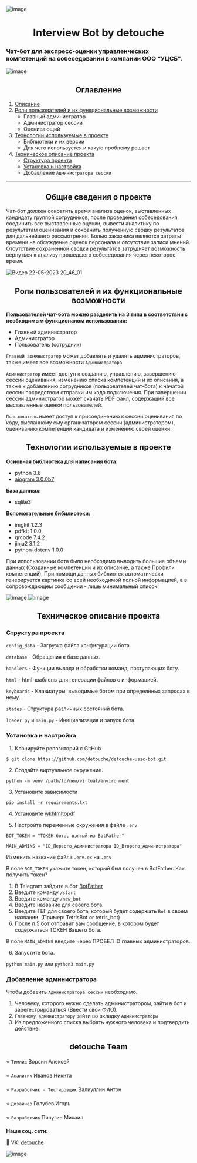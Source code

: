 ![image](https://github.com/detouche/detouche-ussc-bot/assets/91479557/b66e81be-3499-4df7-b935-647d685481c7)


<h1 align="center">Interview Bot by detouche</h1>

### Чат-бот для экспресс-оценки управленческих компетенций на собеседовании в компании ООО “УЦСБ”. ###

![image](https://github.com/detouche/detouche-ussc-bot/assets/91479557/0823a9e3-8fa2-4769-9949-1c70645ba633)


<h2 align="center">Оглавление</h2>


1. [Описание](https://github.com/detouche/detouche-ussc-bot#общие-сведения-о-проекте)
2. [Роли пользователей и их  функциональные возможности](https://github.com/detouche/detouche-ussc-bot#роли-пользователей-и-их-функциональные-возможности)
 	- Главный администратор
	- Администратор сессии
	- Оценивающий
3. [Технологии используемые в проекте](https://github.com/detouche/detouche-ussc-bot#технологии-используемые-в-проекте)
	- Библиотеки и их версии
	- Для чего используется и какую проблему решает
4. [Техническое описание проекта](https://github.com/detouche/detouche-ussc-bot#техническое-описание-проекта)
	- [Структура проекта](https://github.com/detouche/detouche-ussc-bot#структура-проекта)
	- [Установка и настройка](https://github.com/detouche/detouche-ussc-bot#установка-и-настройка)
	- Добавление `Администратора сессии`

---



<h2 align="center">Общие сведения о проекте</h2>


Чат-бот должен сократить время анализа оценок, выставленных кандидату группой сотрудников, после проведения собеседования, соединить все выставленные оценки, вывести аналитику по результатам оценивания и сохранить полученную сводку результатов для дальнейшего рассмотрения. Болью заказчика являются затраты времени на обсуждение оценок персонала и отсутствие записи мнений. Отсутствие сохраненной сводки результатов затрудняет возможность вернуться к анализу прошедшего собеседования через некоторое время. 

![Видео 22-05-2023 20_46_01](https://github.com/detouche/detouche-ussc-bot/assets/91479557/51a33dad-8a9d-4b14-be25-d5c0df84d723)





<h2 align="center">Роли пользователей и их функциональные возможности</h2>



**Пользователей чат-бота можно разделить на 3 типа в соответствии с необходимым функционалом использования:**
- Главный администратор 
- Администратор
- Пользователь (сотрудник)

`Главный администратор` может добавлять и удалять администраторов, также имеет все возможности `Администратора`

`Администратор` имеет доступ к созданию, управлению, завершению сессии оценивания, изменению списка компетенций и их описания, а также к добавлению сотрудников (пользователей чат-бота) к начатой сессии посредством отправки им кода подключения. При завершении сессии администратор может скачать PDF файл, содержащий все выставленные оценки пользователей.

`Пользователь` имеет доступ к присоединению к сессии оценивания по коду, высланному ему организатором сессии (администратором), оцениванию компетенций кандидата и изменению своей оценки.


<h2 align="center">Технологии используемые в проекте</h2>



**Основная библиотека для написания бота:**
- python 3.8
- [aiogram 3.0.0b7](https://docs.aiogram.dev/en/dev-3.x/)


**База данных:**
- sqlite3


**Вспомогательные бибилиотеки:**
- imgkit 1.2.3
- pdfkit 1.0.0
- qrcode 7.4.2
- jinja2 3.1.2
- python-dotenv 1.0.0

При использовании бота было необходимо выводить большие объемы данных (Созданные компетенции и их описание, а также Профили компетенций). При помощи данных библиотек автоматически генерируется картинка со всей необходимой полной информацией, а в сопровождающем сообщении - лишь минимальный список.

![image](https://github.com/detouche/detouche-ussc-bot/assets/91479557/205d27d2-3340-4970-ba86-c7add47f8ede)
![image](https://github.com/detouche/detouche-ussc-bot/assets/91479557/30248ece-7617-4bb7-90a3-736b83e1d634)




<h2 align="center">Техническое описание проекта</h2>

### Структура проекта ###

`config_data` - Загрузка файла конфигурации бота.

`database` - Обращения к базе данных.

`handlers` - Функции вывода и обработки команд, поступающих боту.

`html` - html-шаблоны для генерации файлов с информацией.

`keyboards` - Клавиатуры, выводимые ботом при определнных запросах в нему.

`states` - Структура различных состояний бота.

`loader.py` и `main.py` - Инициализация и запуск бота.


### Установка и настройка ###

1. Клонируйте репозиторий с GitHub

`$ git clone https://github.com/detouche/detouche-ussc-bot.git`

2. Создайте виртуальное окружение.

`python -m venv /path/to/new/virtual/environment`

3. Установите зависимости

`pip install -r requirements.txt`

4. Установите [wkhtmltopdf](https://wkhtmltopdf.org/)

5. Настройте переменные окружения в файле `.env` 

```
BOT_TOKEN = "ТОКЕН бота, взятый из BotFather"

MAIN_ADMINS = "ID_Первого_Администратора ID_Второго_Администратора"
```

Изменить название файла `.env.ex` на `.env`

В поле `BOT_TOKEN` укажите токен, который был получен в BotFather. Как получить токен?

1. В Telegram зайдите в бот [BotFather](https://t.me/BotFather)
2. Введите команду `/start`
3. Введите команду `/new_bot`
4. Введите название для своего бота.
5. Введите ТЕГ для своего бота, который будет содержать `Bot` в своем названии. (Пример: TetrisBot or tetris_bot)
6. После п.5 бот отправит вам сообщение, в котором будет содержаться ТОКЕН Вашего бота.

В поле `MAIN_ADMINS` введите через ПРОБЕЛ ID главных администраторов.


6. Запустите бота.

`python main.py` или `python3 main.py`


### Добавление администратора ###

Чтобы добавить `Администратора сессии` необходимо.

1. Человеку, которого нужно сделать администратором, зайти в бот и зарегестрироваться (Ввести свои ФИО).
2. `Главному администратору` зайти во вкладку `Администраторы`
3. Из предложенного списка выбрать нужного человека и подтвердить действие.



<h2 align="center">detouche Team</h2>

:star: `Тимлид` Ворсин Алексей 

:star: `Аналитик` Иванов Никита

:star: `Разработчик - Тестировщик` Валиуллин Антон

:star: `Дизайнер` Голубев Игорь 

:star: `Разработчик` Пичугин Михаил

**Наши соц. сети:**

:newspaper: VK: [detouche](https://vk.com/detouche)

![image](https://github.com/detouche/detouche-ussc-bot/assets/91479557/8dd1bc03-8b64-46ff-93ad-156d1fa4d5e8)
